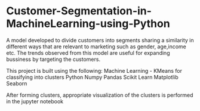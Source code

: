 # Customer-Segmentation-in-MachineLearning-using-Python
A model developed to divide customers into segments sharing a similarity in different ways that are relevant to marketing such as gender, age,income etc.
The trends observed from this model are useful for expanding bussiness by targeting the customers.

This project is built using the following:
Machine Learning - KMeans for classifying into clusters
Python
Numpy
Pandas
Scikit Learn
Matplotlib
Seaborn

After forming clusters, appropriate visualization of the clusters is performed in the jupyter notebook
